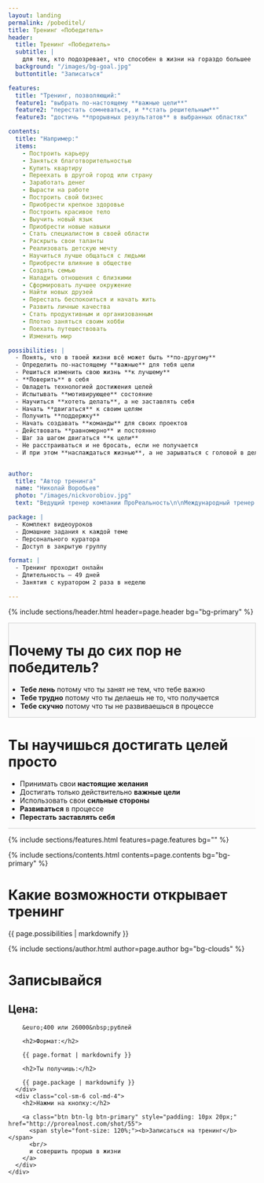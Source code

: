 ```yaml
---
layout: landing
permalink: /pobeditel/
title: Тренинг «Победитель»
header: 
  title: Тренинг «Победитель»
  subtitle: |
    для тех, кто подозревает, что способен в жизни на гораздо большее
  background: "/images/bg-goal.jpg"
  buttontitle: "Записаться"

features:
  title: "Тренинг, позволяющий:"
  feature1: "выбрать по-настоящему **важные цели**"
  feature2: "перестать сомневаться, и **стать решительным**"
  feature3: "достичь **прорывных результатов** в выбранных областях"

contents:
  title: "Например:"
  items:
    - Построить карьеру
    - Заняться благотворительностью
    - Купить квартиру
    - Переехать в другой город или страну
    - Заработать денег
    - Вырасти на работе
    - Построить свой бизнес
    - Приобрести крепкое здоровье
    - Построить красивое тело
    - Выучить новый язык
    - Приобрести новые навыки
    - Стать специалистом в своей области
    - Раскрыть свои таланты
    - Реализовать детскую мечту
    - Научиться лучше общаться с людьми
    - Приобрести влияние в обществе
    - Создать семью
    - Наладить отношения с близкими
    - Сформировать лучшее окружение
    - Найти новых друзей
    - Перестать беспокоиться и начать жить
    - Развить личные качества
    - Стать продуктивным и организованным
    - Плотно заняться своим хобби
    - Поехать путешествовать
    - Изменить мир

possibilities: |
  - Понять, что в твоей жизни всё может быть **по-другому**
  - Определить по-настоящему **важные** для тебя цели
  - Решиться изменить свою жизнь **к лучшему**
  - **Поверить** в себя
  - Овладеть технологией достижения целей
  - Испытывать **мотивирующее** состояние
  - Научиться **хотеть делать**, а не заставлять себя
  - Начать **двигаться** к своим целям
  - Получить **поддержку**
  - Начать создавать **команды** для своих проектов
  - Действовать **равномерно** и постоянно
  - Шаг за шагом двигаться **к цели**
  - Не расстраиваться и не бросать, если не получается
  - И при этом **наслаждаться жизнью**, а не зарываться с головой в дела


author: 
  title: "Автор тренинга"
  name: "Николай Воробьев"
  photo: "/images/nickvorobiov.jpg"
  text: "Ведущий тренер компании ПроРеальность\n\nМеждународный тренер и коуч с 12-летним опытом\n\nВедущий и тренер в 4 телевизионных и радио шоу об отношениях и личной эффективности\n\nАвтор 5 книг и 15 тренингов об отношениях, мотивации, уверенности, бизнесе, продажах и личной эффективности\n\nПровёл тренинги более чем в 20 городах России и Европы"

package: |
  - Комплект видеоуроков
  - Домашние задания к каждой теме
  - Персонального куратора
  - Доступ в закрытую группу

format: |
  - Тренинг проходит онлайн
  - Длительность — 49 дней
  - Занятия с куратором 2 раза в неделю

---
```


{% include sections/header.html header=page.header bg="bg-primary" %}


<div class="section" style="background-color: #f9f9f9; border: 1px solid #ccc;">
  <div class="container">
    <h1 class="text-center">Почему ты до сих пор не победитель?</h1>
    <div class="row">
      <div class="col-xs-3">
        <p class="pull-right text-danger"><i class="fa fa-thumbs-o-down fa-5x"></i></p>
      </div>
      <div class="col-xs-9">
        <ul class="fa-ul">
          <li><i class="fa-li fa fa-thumbs-o-down"></i><b>Тебе лень</b> потому что ты занят не тем, что тебе важно</li>
          <li><i class="fa-li fa fa-thumbs-o-down"></i><b>Тебе трудно</b> потому что ты делаешь не то, что получается</li>
          <li><i class="fa-li fa fa-thumbs-o-down"></i><b>Тебе скучно</b> потому что ты не развиваешься в процессе</li>
        </ul>
      </div>
    </div>
  </div>
</div>

<div class="section" style="background-color: #fcfcfc; border-bottom: 1px solid #ccc;">
  <div class="container">
    <h1 class="text-center">Ты научишься <b>достигать целей просто</b></h1>
    <div class="row">
      <div class="col-xs-3">
        <p class="pull-right text-info"><i class="fa fa-thumbs-o-up fa-5x"></i></p>
      </div>
      <div class="col-xs-9">
        <ul class="fa-ul">
          <li><i class="fa-li fa fa-thumbs-o-up"></i>Принимать свои <b>настоящие желания</b></li>
          <li><i class="fa-li fa fa-thumbs-o-up"></i>Достигать только действительно <b>важные цели</b></li>
          <li><i class="fa-li fa fa-thumbs-o-up"></i>Использовать свои <b>сильные стороны</b></li>
          <li><i class="fa-li fa fa-thumbs-o-up"></i><b>Развиваться</b> в процессе</li>
          <li><i class="fa-li fa fa-thumbs-o-up"></i><b>Перестать заставлять себя</b></li>
        </ul>
      </div>
    </div>
  </div>
</div>

{% include sections/features.html features=page.features bg="" %}

{% include sections/contents.html contents=page.contents bg="bg-primary" %}

<div class="section">
  <div class="container">
    <div class="row">
      <div class="col-sm-6 col-md-4">
        <h1>Какие возможности открывает тренинг</h1>
      </div>
      <div class="col-sm-6 col-md-8">
        {{ page.possibilities | markdownify }}
      </div>
    </div>
  </div>
</div>

{% include sections/author.html author=page.author bg="bg-clouds" %}

<div class="section" id="pricing">
  <div class="container">
    <h1 class="text-center">Записывайся</h1>
    <div class="row">
      <div class="col-sm-6 col-md-4 col-md-offset-2">
        <h2>Цена:</h2>

        &euro;400 или 26000&nbsp;рублей

        <h2>Формат:</h2>

        {{ page.format | markdownify }}

        <h2>Ты получишь:</h2>

        {{ page.package | markdownify }}
      </div>
      <div class="col-sm-6 col-md-4">
        <h2>Нажми на кнопку:</h2>

        <a class="btn btn-lg btn-primary" style="padding: 10px 20px;" href="http://prorealnost.com/shot/55">
          <span style="font-size: 120%;"><b>Записаться на тренинг</b></span>
          <br/>
          и совершить прорыв в жизни
        </a>
      </div>
    </div>
  </div>
</div>
